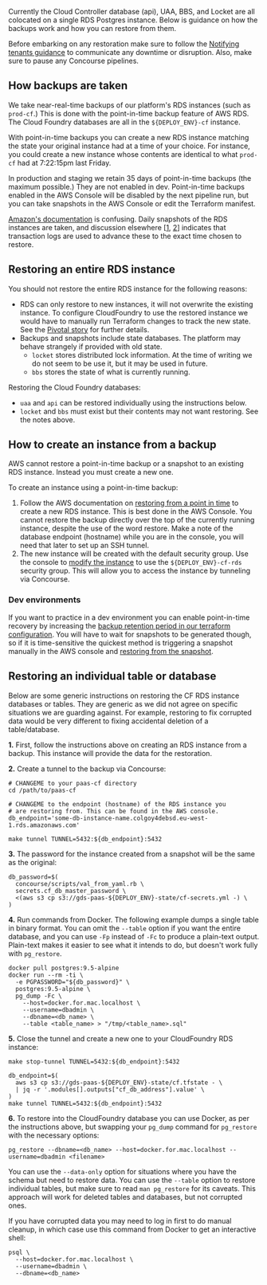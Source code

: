 Currently the Cloud Controller database (api), UAA, BBS, and Locket are all colocated on a single RDS Postgres instance. Below is guidance on how the backups work and how you can restore from them.

Before embarking on any restoration make sure to follow the [Notifying tenants guidance](../team/notifying_tenants/) to communicate any downtime or disruption. Also, make sure to pause any Concourse pipelines.

## How backups are taken

We take near-real-time backups of our platform's RDS instances (such as `prod-cf`.) This is done with the point-in-time backup feature of AWS RDS. The Cloud Foundry databases are all in the `${DEPLOY_ENV}-cf` instance.

With point-in-time backups you can create a new RDS instance matching the state your original instance had at a time of your choice. For instance, you could create a new instance whose contents are identical to what `prod-cf` had at 7:22:15pm last Friday.

In production and staging we retain 35 days of point-in-time backups (the maximum possible.) They are not enabled in dev. Point-in-time backups enabled in the AWS Console will be disabled by the next pipeline run, but you can take snapshots in the AWS Console or edit the Terraform manifest.

[Amazon's documentation](http://docs.aws.amazon.com/AmazonRDS/latest/UserGuide/USER_PIT.html) is confusing. Daily snapshots of the RDS instances are taken, and discussion elsewhere [[1](http://www.iheavy.com/2011/07/15/point-in-time-recovery-what-is-it-and-why-is-it-important/), [2](https://stackoverflow.com/a/36205893)] indicates that transaction logs are used to advance these to the exact time chosen to restore.

## Restoring an entire RDS instance

You should not restore the entire RDS instance for the following reasons:

* RDS can only restore to new instances, it will not overwrite the existing instance. To configure CloudFoundry to use the restored instance we would have to manually run Terraform changes to track the new state. See the [Pivotal story](https://www.pivotaltracker.com/n/projects/1275640/stories/149929492) for further details.
* Backups and snapshots include state databases. The platform may behave strangely if provided with old state.
    * `locket` stores distributed lock information. At the time of writing we do not seem to be use it, but it may be used in future.
    * `bbs` stores the state of what is currently running.

Restoring the Cloud Foundry databases:

* `uaa` and `api` can be restored individually using the instructions below.
* `locket` and `bbs` must exist but their contents may not want restoring. See the notes above.

## How to create an instance from a backup

AWS cannot restore a point-in-time backup or a snapshot to an existing RDS instance. Instead you must create a new one.

To create an instance using a point-in-time backup:

1. Follow the AWS documentation on [restoring from a point in time](http://docs.aws.amazon.com/AmazonRDS/latest/UserGuide/USER_PIT.html) to create a new RDS instance. This is best done in the AWS Console. You cannot restore the backup directly over the top of the currently running instance, despite the use of the word restore. Make a note of the database endpoint (hostname) while you are in the console, you will need that later to set up an SSH tunnel.
2. The new instance will be created with the default security group. Use the console to [modify the instance](henry-cf-pivotal-149929492) to use the `${DEPLOY_ENV}-cf-rds` security group. This will allow you to access the instance by tunneling via Concourse.

### Dev environments

If you want to practice in a dev environment you can enable point-in-time recovery by increasing the [backup retention period in our terraform configuration](https://github.com/alphagov/paas-cf/blob/d83c3384f57fdf6b29cdaad2117dc47dc0da669d/terraform/dev.tfvars#L5). You will have to wait for snapshots to be generated though, so if it is time-sensitive the quickest method is triggering a snapshot manually in the AWS console and [restoring from the snapshot](http://docs.aws.amazon.com/AmazonRDS/latest/UserGuide/USER_RestoreFromSnapshot.html).

## Restoring an individual table or database

Below are some generic instructions on restoring the CF RDS instance databases or tables. They are generic as we did not agree on specific situations we are guarding against. For example, restoring to fix corrupted data would be very different to fixing accidental deletion of a table/database.

**1.** First, follow the instructions above on creating an RDS instance from a backup. This instance will provide the data for the restoration.

**2.** Create a tunnel to the backup via Concourse:

```
# CHANGEME to your paas-cf directory
cd /path/to/paas-cf

# CHANGEME to the endpoint (hostname) of the RDS instance you
# are restoring from. This can be found in the AWS console.
db_endpoint='some-db-instance-name.colgoy4debsd.eu-west-1.rds.amazonaws.com'

make tunnel TUNNEL=5432:${db_endpoint}:5432
```

**3.** The password for the instance created from a snapshot will be the same as the original:

```
db_password=$(
  concourse/scripts/val_from_yaml.rb \
  secrets.cf_db_master_password \
  <(aws s3 cp s3://gds-paas-${DEPLOY_ENV}-state/cf-secrets.yml -) \
)
```

**4.** Run commands from Docker. The following example dumps a single table in binary format. You can omit the `--table` option if you want the entire database, and you can use `-Fp` instead of `-Fc` to produce a plain-text output. Plain-text makes it easier to see what it intends to do, but doesn't work fully with `pg_restore`.

```
docker pull postgres:9.5-alpine
docker run --rm -ti \
  -e PGPASSWORD="${db_password}" \
  postgres:9.5-alpine \
  pg_dump -Fc \
    --host=docker.for.mac.localhost \
    --username=dbadmin \
    --dbname=<db_name> \
    --table <table_name> > "/tmp/<table_name>.sql"
```

**5.** Close the tunnel and create a new one to your CloudFoundry RDS instance:

```
make stop-tunnel TUNNEL=5432:${db_endpoint}:5432

db_endpoint=$(
  aws s3 cp s3://gds-paas-${DEPLOY_ENV}-state/cf.tfstate - \
  | jq -r '.modules[].outputs["cf_db_address"].value' \
)
make tunnel TUNNEL=5432:${db_endpoint}:5432
```

**6.** To restore into the CloudFoundry database you can use Docker, as per the instructions above, but swapping your `pg_dump` command for `pg_restore` with the necessary options:

```
pg_restore --dbname=<db_name> --host=docker.for.mac.localhost --username=dbadmin <filename>
```

You can use the `--data-only` option for situations where you have the schema but need to restore data. You can use the `--table` option to restore individual tables, but make sure to read `man pg_restore` for its caveats. This approach will work for deleted tables and databases, but not corrupted ones.

If you have corrupted data you may need to log in first to do manual cleanup, in which case use this command from Docker to get an interactive shell:

```
psql \
  --host=docker.for.mac.localhost \
  --username=dbadmin \
  --dbname=<db_name>
```
